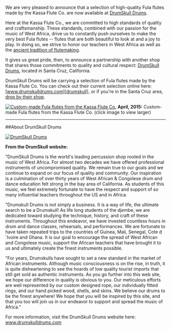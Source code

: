 We are very pleased to announce that a selection of high-quality Fula flutes made by the Kassa Flute Co. are now available at [DrumSkull Drums][drumskull].

Here at the Kassa Flute Co., we are committed to high standards of quality and craftsmanship. These standards, combined with our passion for the music of West Africa, drive us to constantly push ourselves to make the very best Fula flutes -- flutes that are both beautiful to look at and a joy to play. In doing so, we strive to honor our teachers in West Africa as well as the [ancient tradition of flutemaking][article].

It gives us great pride, then, to announce a partnership with another shop that shares those commitments to quality and cultural respect: [DrumSkull Drums][drumskull], located in Santa Cruz, California. 

DrumSkull Drums will be carrying a selection of Fula flutes made by the Kassa Flute Co. You can check out their current selection online here: [www.drumskulldrums.com][drumskull], or if you're in the Santa Cruz area, [drop by their shop][location].

<div class="thumbnails" data-toggle="lightbox">
<p><a href="https://kassa.imgix.net/april-2015-flutes-group-2000.jpg?w=1450" class="thumbnail lightbox" data-description="Custom-made Fula flutes from the Kassa Flute Co.">
<img src="https://kassa.imgix.net/april-2015-flutes-group-2000.jpg?w=880" class="img-responsive full" alt="Custom-made Fula flutes from the Kassa Flute Co."></a>
<span class="img-caption"><strong>April, 2015:</strong> Custom-made Fula flutes from the Kassa Flute Co. <span class="hidden-xs">(click image to view larger)</span></span>
</p>
</div>

<hr>

##About DrumSkull Drums

<a href="http://www.drumskulldrums.com/en2/21/Shop_Drumskull.php?ProdCatID=5" target="_blank"><img src="/images/drumskull.jpg" alt="DrumSkull Drums" class="img-responsive"></a>

**From the DrumSkull website:**

"DrumSkull Drums is the world's leading percussion shop rooted in the music of West Africa. For almost two decades we have offered professional instruments of uncompromised quality. We remain true to our goals and we continue to expand on our focus of quality and community. Our inspiration is a culmination of over thirty years of West African & Congolese drum and dance education felt strong in the bay area of California. As students of this music, we feel extremely fortunate to have the respect and support of so many influential teachers throughout the US and in Africa.

"Drumskull Drums is not simply a business. It is a way of life, the ultimate search to be a Drumskull! As life long students of the djembe, we are dedicated toward studying the technique, history, and craft of these instruments. Throughout this endeavor, we have invested countless hours in drum and dance classes, rehearsals, and performances. We are fortunate to have taken repeated trips to the countries of Guinea, Mali, Senegal, Cote d´Ivoire and Ghana. It is our goal to encourage the spread of West African and Congolese music, support the African teachers that have brought it to us and ultimately create the finest instruments possible.

"For years, Drumskulls have sought to set a new standard in the market of African instruments. Although music consciousness is on the rise, in truth, it is quite disheartening to see the hoards of low quality tourist imports that still get sold as authentic instruments. As you go further into this web site, we hope our difference in quality is obvious to you. Our meticulous efforts are well represented by our custom designed rope, our individually fitted rings, and our hand picked wood, shells, and skins. We believe our drums to be the finest anywhere! We hope that you will be inspired by this site, and that you too will join us in our endeavor to support and spread the music of Africa."

<p class="highlight-text bg-info"><i class="fa fa-info-circle"></i> For more information, visit the DrumSkull Drums website here: <a href="http://www.drumskulldrums.com" target="_blank">www.drumskulldrums.com</a></p>

[drumskull]: http://www.drumskulldrums.com/en2/21/Shop_Drumskull.php?ProdCatID=5
[location]: http://www.drumskulldrums.com/en2/4/contact_us.php
[article]: /fulani-flute-toneholes-tradition
[logo]: /images/drumskull.jpg